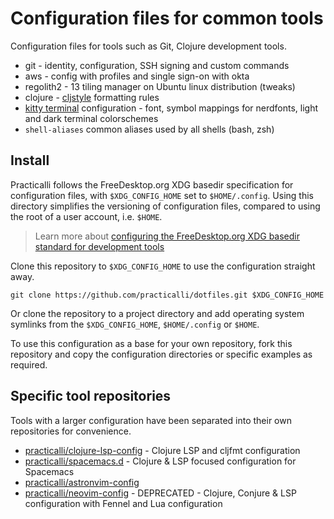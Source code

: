 # Configuration files for common tools

Configuration files for tools such as Git, Clojure development tools.

* git - identity, configuration, SSH signing and custom commands
* aws - config with profiles and single sign-on with okta
* regolith2 - 13 tiling manager on Ubuntu linux distribution (tweaks)
* clojure - [cljstyle](https://github.com/greglook/cljstyle) formatting rules
* [kitty terminal](https://sw.kovidgoyal.net/kitty/) configuration - font, symbol mappings for nerdfonts, light and dark terminal colorschemes
* `shell-aliases` common aliases used by all shells (bash, zsh)


## Install

Practicalli follows the FreeDesktop.org XDG basedir specification for configuration files, with `$XDG_CONFIG_HOME` set to `$HOME/.config`.  Using this directory simplifies the versioning of configuration files, compared to using the root of a user account, i.e. `$HOME`.

> Learn more about [configuring the FreeDesktop.org XDG basedir standard for development tools](https://practical.li/blog/posts/adopt-FreeDesktop.org-XDG-standard-for-configuration-files/)

Clone this repository to `$XDG_CONFIG_HOME` to use the configuration straight away.  

```shell
git clone https://github.com/practicalli/dotfiles.git $XDG_CONFIG_HOME
```

Or clone the repository to a project directory and add operating system symlinks from the `$XDG_CONFIG_HOME`, `$HOME/.config` or `$HOME`.  

To use this configuration as a base for your own repository, fork this repository and copy the configuration directories or specific examples as required.


## Specific tool repositories

Tools with a larger configuration have been separated into their own repositories for convenience.

* [practicalli/clojure-lsp-config](https://github.com/practicalli/clojure-lsp-config) - Clojure LSP and cljfmt configuration
* [practicalli/spacemacs.d](https://github.com/practicalli/spacemacs.d/) - Clojure & LSP focused configuration for Spacemacs
* [practicalli/astronvim-config](https://github.com/practicalli/astronvim-config)
* [practicalli/neovim-config](https://github.com/practicalli/neovim-config-redux) - DEPRECATED - Clojure, Conjure & LSP configuration with Fennel and Lua configuration
